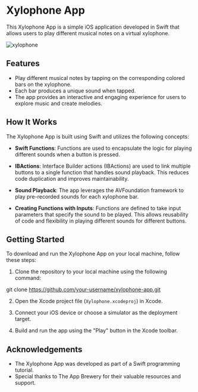 # Xylophone App

This Xylophone App is a simple iOS application developed in Swift that allows users to play different musical notes on a virtual xylophone. 

![xylophone](https://github.com/naomimatthews/Xylophone-App/assets/67332327/b458b9d7-2848-42ed-a37d-f8e3d0927754)



## Features

- Play different musical notes by tapping on the corresponding colored bars on the xylophone.
- Each bar produces a unique sound when tapped.
- The app provides an interactive and engaging experience for users to explore music and create melodies.

## How It Works

The Xylophone App is built using Swift and utilizes the following concepts:

- **Swift Functions**: Functions are used to encapsulate the logic for playing different sounds when a button is pressed.

- **IBActions**: Interface Builder actions (IBActions) are used to link multiple buttons to a single function that handles sound playback. This reduces code duplication and improves maintainability.

- **Sound Playback**: The app leverages the AVFoundation framework to play pre-recorded sounds for each xylophone bar.

- **Creating Functions with Inputs**: Functions are defined to take input parameters that specify the sound to be played. This allows reusability of code and flexibility in playing different sounds for different buttons.


## Getting Started

To download and run the Xylophone App on your local machine, follow these steps:

1. Clone the repository to your local machine using the following command:

git clone https://github.com/your-username/xylophone-app.git

2. Open the Xcode project file (`Xylophone.xcodeproj`) in Xcode.

3. Connect your iOS device or choose a simulator as the deployment target.

4. Build and run the app using the "Play" button in the Xcode toolbar.


## Acknowledgements

- The Xylophone App was developed as part of a Swift programming tutorial.
- Special thanks to The App Brewery for their valuable resources and support.

